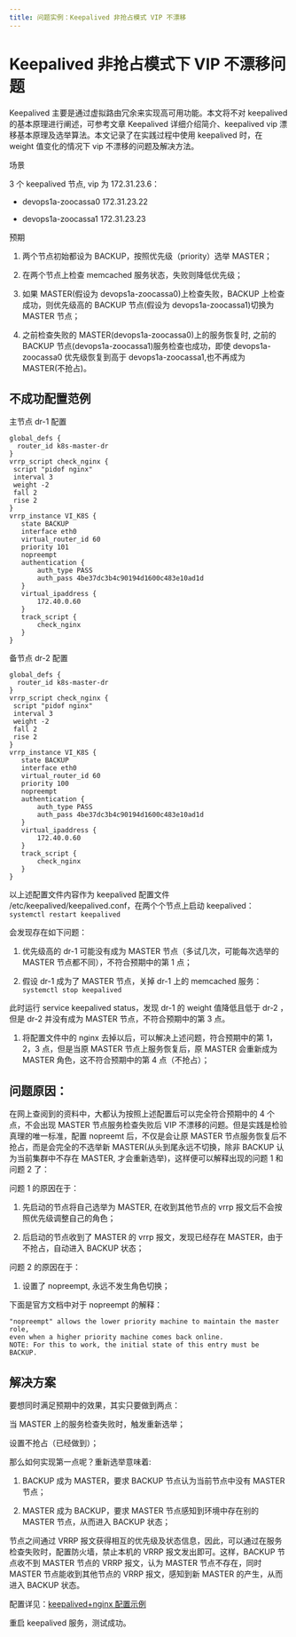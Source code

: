 ```yaml
---
title: 问题实例：Keepalived 非抢占模式 VIP 不漂移
---
```


# Keepalived 非抢占模式下 VIP 不漂移问题

Keepalived 主要是通过虚拟路由冗余来实现高可用功能。本文将不对 keepalived 的基本原理进行阐述，可参考文章 Keepalived 详细介绍简介、keepalived vip 漂移基本原理及选举算法。本文记录了在实践过程中使用 keepalived 时，在 weight 值变化的情况下 vip 不漂移的问题及解决方法。

场景

3 个 keepalived 节点, vip 为 172.31.23.6：

- devops1a-zoocassa0 172.31.23.22

- devops1a-zoocassa1 172.31.23.23

预期

1. 两个节点初始都设为 BACKUP，按照优先级（priority）选举 MASTER；

2. 在两个节点上检查 memcached 服务状态，失败则降低优先级；

3. 如果 MASTER(假设为 devops1a-zoocassa0)上检查失败，BACKUP 上检查成功，则优先级高的 BACKUP 节点(假设为 devops1a-zoocassa1)切换为 MASTER 节点；

4. 之前检查失败的 MASTER(devops1a-zoocassa0)上的服务恢复时, 之前的 BACKUP 节点(devops1a-zoocassa1)服务检查也成功，即使 devops1a-zoocassa0 优先级恢复到高于 devops1a-zoocassa1,也不再成为 MASTER(不抢占)。

## 不成功配置范例

主节点 dr-1 配置

    global_defs {
      router_id k8s-master-dr
    }
    vrrp_script check_nginx {
     script "pidof nginx"
     interval 3
     weight -2
     fall 2
     rise 2
    }
    vrrp_instance VI_K8S {
       state BACKUP
       interface eth0
       virtual_router_id 60
       priority 101
       nopreempt
       authentication {
           auth_type PASS
           auth_pass 4be37dc3b4c90194d1600c483e10ad1d
       }
       virtual_ipaddress {
           172.40.0.60
       }
       track_script {
           check_nginx
       }
    }

备节点 dr-2 配置

    global_defs {
      router_id k8s-master-dr
    }
    vrrp_script check_nginx {
     script "pidof nginx"
     interval 3
     weight -2
     fall 2
     rise 2
    }
    vrrp_instance VI_K8S {
       state BACKUP
       interface eth0
       virtual_router_id 60
       priority 100
       nopreempt
       authentication {
           auth_type PASS
           auth_pass 4be37dc3b4c90194d1600c483e10ad1d
       }
       virtual_ipaddress {
           172.40.0.60
       }
       track_script {
           check_nginx
       }
    }

以上述配置文件内容作为 keepalived 配置文件 /etc/keepalived/keepalived.conf，在两个个节点上启动 keepalived：`systemctl restart keepalived`

会发现存在如下问题：

1. 优先级高的 dr-1 可能没有成为 MASTER 节点（多试几次，可能每次选举的 MASTER 节点都不同），不符合预期中的第 1 点；

2. 假设 dr-1 成为了 MASTER 节点，关掉 dr-1 上的 memcached 服务：`systemctl stop keepalived`

此时运行 service keepalived status，发现 dr-1 的 weight 值降低且低于 dr-2 ，但是 dr-2 并没有成为 MASTER 节点，不符合预期中的第 3 点。

1. 将配置文件中的 nginx 去掉以后，可以解决上述问题，符合预期中的第 1，2，3 点，但是当原 MASTER 节点上服务恢复后，原 MASTER 会重新成为 MASTER 角色，这不符合预期中的第 4 点（不抢占）；

## 问题原因：

在网上查阅到的资料中，大都认为按照上述配置后可以完全符合预期中的 4 个点，不会出现 MASTER 节点服务检查失败后 VIP 不漂移的问题。但是实践是检验真理的唯一标准，配置 nopreemt 后，不仅是会让原 MASTER 节点服务恢复后不抢占，而是会完全的不选举新 MASTER(从头到尾永远不切换，除非 BACKUP 认为当前集群中不存在 MASTER, 才会重新选举)，这样便可以解释出现的问题 1 和问题 2 了：

问题 1 的原因在于：

1. 先启动的节点将自己选举为 MASTER, 在收到其他节点的 vrrp 报文后不会按照优先级调整自己的角色；

2. 后启动的节点收到了 MASTER 的 vrrp 报文，发现已经存在 MASTER，由于不抢占，自动进入 BACKUP 状态；

问题 2 的原因在于：

1. 设置了 nopreempt, 永远不发生角色切换；

下面是官方文档中对于 nopreempt 的解释：

    "nopreempt" allows the lower priority machine to maintain the master role,
    even when a higher priority machine comes back online.
    NOTE: For this to work, the initial state of this entry must be BACKUP.

## 解决方案

要想同时满足预期中的效果，其实只要做到两点：

当 MASTER 上的服务检查失败时，触发重新选举；

设置不抢占（已经做到）；

那么如何实现第一点呢？重新选举意味着:

1. BACKUP 成为 MASTER，要求 BACKUP 节点认为当前节点中没有 MASTER 节点；

2. MASTER 成为 BACKUP，要求 MASTER 节点感知到环境中存在别的 MASTER 节点，从而进入 BACKUP 状态；

节点之间通过 VRRP 报文获得相互的优先级及状态信息，因此，可以通过在服务检查失败时，配置防火墙，禁止本机的 VRRP 报文发出即可。这样，BACKUP 节点收不到 MASTER 节点的 VRRP 报文，认为 MASTER 节点不存在，同时 MASTER 节点能收到其他节点的 VRRP 报文，感知到新 MASTER 的产生，从而进入 BACKUP 状态。

配置详见：[keepalived+nginx 配置示例](https://www.yuque.com/go/doc/33183799)

重启 keepalived 服务，测试成功。

